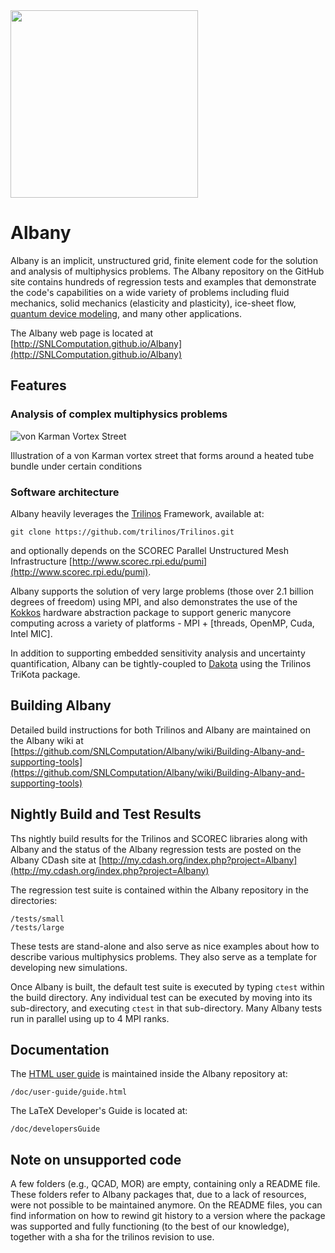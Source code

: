 <img src="https://github.com/SNLComputation/Albany/wiki/images/albany5.png" width="300">

# Albany

Albany is an implicit, unstructured grid, finite element code for the solution and analysis of multiphysics
problems. The Albany repository on the GitHub site contains hundreds of regression tests and examples
that demonstrate the code's capabilities on a wide variety of problems including fluid mechanics, solid 
mechanics (elasticity and plasticity), ice-sheet flow, 
[quantum device modeling](http://ieeexplore.ieee.org/stamp/stamp.jsp?arnumber=6242832), and many other applications.

The Albany web page is located at
[http://SNLComputation.github.io/Albany](http://SNLComputation.github.io/Albany)

## Features

### Analysis of complex multiphysics problems

![von Karman Vortex Street](https://github.com/SNLComputation/Albany/wiki/images/vonKarman.png)

Illustration of a von Karman vortex street that forms around a heated tube bundle under certain conditions

### Software architecture

Albany heavily leverages the [Trilinos](https://trilinos.org) Framework, available at:

	git clone https://github.com/trilinos/Trilinos.git

and optionally depends on the SCOREC Parallel Unstructured Mesh Infrastructure 
[http://www.scorec.rpi.edu/pumi](http://www.scorec.rpi.edu/pumi).

Albany supports the solution of very large problems (those over 2.1 billion degrees of freedom) using MPI, and
also demonstrates the use of the [Kokkos](https://github.com/kokkos) hardware abstraction package to support 
generic manycore computing across a variety of platforms - MPI + [threads, OpenMP, Cuda, Intel MIC].

In addition to supporting embedded sensitivity analysis and uncertainty quantification, Albany can be tightly-coupled
to [Dakota](https://dakota.sandia.gov) using the Trilinos TriKota package.

## Building Albany

Detailed build instructions for both Trilinos and Albany are maintained on the Albany wiki at
[https://github.com/SNLComputation/Albany/wiki/Building-Albany-and-supporting-tools](https://github.com/SNLComputation/Albany/wiki/Building-Albany-and-supporting-tools)

## Nightly Build and Test Results

Ths nightly build results for the Trilinos and SCOREC libraries along with
Albany and the status of the Albany regression tests are posted on the Albany CDash site at
[http://my.cdash.org/index.php?project=Albany](http://my.cdash.org/index.php?project=Albany)

The regression test suite is contained within the Albany repository in the directories:

	/tests/small
	/tests/large

These tests are stand-alone and also serve as nice examples about how to describe various multiphysics problems.
They also serve as a template for developing new simulations.

Once Albany is built, the default test suite is executed by typing `ctest`
within the build directory. Any individual test can be executed by
moving into its sub-directory, and executing `ctest` in that
sub-directory. Many Albany tests run in parallel using up to 4 MPI ranks.

## Documentation

The [HTML user guide](http://SNLComputation.github.io/Albany/user-guide/guide.html) is 
maintained inside the Albany repository at:

	/doc/user-guide/guide.html

The LaTeX Developer's Guide is located at:

	/doc/developersGuide


## Note on unsupported code

A few folders (e.g., QCAD, MOR) are empty, containing only a README file.
These folders refer to Albany packages that, due to a lack of resources, were
not possible to be maintained anymore. On the README files, you can find information
on how to rewind git history to a version where the package was supported and
fully functioning (to the best of our knowledge), together with a sha for the
trilinos revision to use. 
